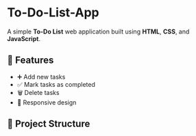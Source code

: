 # To-Do-List-App

A simple **To-Do List** web application built using **HTML**, **CSS**, and **JavaScript**.  


## 📌 Features
- ➕ Add new tasks
- ✅ Mark tasks as completed
- 🗑️ Delete tasks
- 📱 Responsive design


## 📂 Project Structure

